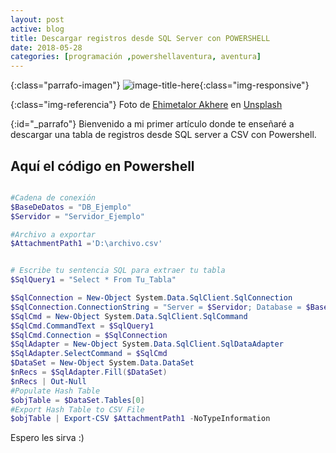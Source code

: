 ```yaml
---
layout: post
active: blog
title: Descargar registros desde SQL Server con POWERSHELL
date: 2018-05-28
categories: [programación ,powershellaventura, aventura]
---
```


{:class="parrafo-imagen"}
![image-title-here](https://images.unsplash.com/photo-1590615368995-77191aa9e571?ixid=MnwxMjA3fDB8MHxwaG90by1wYWdlfHx8fGVufDB8fHx8&ixlib=rb-1.2.1&auto=format&fit=crop&w=784&q=80){:class="img-responsive"}


{:class="img-referencia"}
Foto de [Ehimetalor Akhere](https://unsplash.com/@theeastlondonphotographer) en [Unsplash](https://unsplash.com)
<!-- Referencia de la foto -->

{:id="_parrafo"}
Bienvenido a mi primer artículo donde te enseñaré a descargar una tabla de registros desde SQL server a CSV con Powershell.


## Aquí el código en Powershell

```Powershell

#Cadena de conexión
$BaseDeDatos = "DB_Ejemplo"
$Servidor = "Servidor_Ejemplo"

#Archivo a exportar
$AttachmentPath1 ='D:\archivo.csv'


# Escribe tu sentencia SQL para extraer tu tabla
$SqlQuery1 = "Select * From Tu_Tabla"

$SqlConnection = New-Object System.Data.SqlClient.SqlConnection
$SqlConnection.ConnectionString = "Server = $Servidor; Database = $BaseDeDatos; Integrated Security = True"
$SqlCmd = New-Object System.Data.SqlClient.SqlCommand
$SqlCmd.CommandText = $SqlQuery1
$SqlCmd.Connection = $SqlConnection
$SqlAdapter = New-Object System.Data.SqlClient.SqlDataAdapter
$SqlAdapter.SelectCommand = $SqlCmd
$DataSet = New-Object System.Data.DataSet
$nRecs = $SqlAdapter.Fill($DataSet)
$nRecs | Out-Null
#Populate Hash Table
$objTable = $DataSet.Tables[0]
#Export Hash Table to CSV File
$objTable | Export-CSV $AttachmentPath1 -NoTypeInformation
```

Espero les sirva :)
